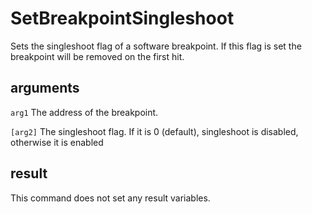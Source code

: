 # SetBreakpointSingleshoot

Sets the singleshoot flag of a software breakpoint. If this flag is set the breakpoint will be removed on the first hit.

## arguments

`arg1` The address of the breakpoint.

`[arg2]` The singleshoot flag. If it is 0 (default), singleshoot is disabled, otherwise it is enabled

## result

This command does not set any result variables.
